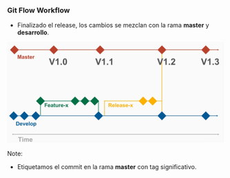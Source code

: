 ### Git Flow Workflow

* Finalizado el release, los cambios se mezclan con la rama **master** y **desarrollo**.

![centralized](media/git-flow-4-release-master-dev.png)<!-- .element height="70%" width="70%" -->

Note:
* Etiquetamos el commit en la rama **master** con tag significativo.